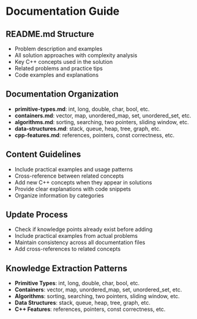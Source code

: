 # Documentation Guide

## README.md Structure
- Problem description and examples
- All solution approaches with complexity analysis
- Key C++ concepts used in the solution
- Related problems and practice tips
- Code examples and explanations

## Documentation Organization
- **primitive-types.md**: int, long, double, char, bool, etc.
- **containers.md**: vector, map, unordered_map, set, unordered_set, etc.
- **algorithms.md**: sorting, searching, two pointers, sliding window, etc.
- **data-structures.md**: stack, queue, heap, tree, graph, etc.
- **cpp-features.md**: references, pointers, const correctness, etc.

## Content Guidelines
- Include practical examples and usage patterns
- Cross-reference between related concepts
- Add new C++ concepts when they appear in solutions
- Provide clear explanations with code snippets
- Organize information by categories

## Update Process
- Check if knowledge points already exist before adding
- Include practical examples from actual problems
- Maintain consistency across all documentation files
- Add cross-references to related concepts

## Knowledge Extraction Patterns
- **Primitive Types**: int, long, double, char, bool, etc.
- **Containers**: vector, map, unordered_map, set, unordered_set, etc.
- **Algorithms**: sorting, searching, two pointers, sliding window, etc.
- **Data Structures**: stack, queue, heap, tree, graph, etc.
- **C++ Features**: references, pointers, const correctness, etc.
